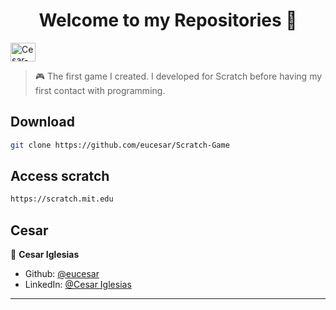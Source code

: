 <h1 align="center">Welcome to my Repositories 🤝</h1>
<p>
  <img align="center" alt="Cesar-CSS" height="30" width="40" src="https://cdn.jsdelivr.net/gh/devicons/devicon/icons/android/android-original.svg">
  </a>
</p>

> 🎮 The first game I created. I developed for Scratch before having my first contact with programming.


## Download

```sh
git clone https://github.com/eucesar/Scratch-Game
```

## Access scratch

```sh
https://scratch.mit.edu
```

## Cesar

👤 **Cesar Iglesias**

* Github: [@eucesar](https://github.com/eucesar)
* LinkedIn: [@Cesar Iglesias](https://www.linkedin.com/in/cesar-iglesias-tecnologia/)

***
